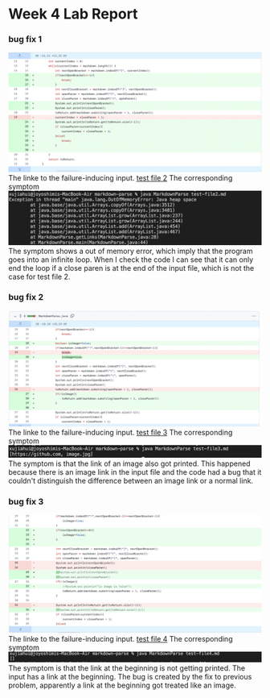# Week 4 Lab Report
### bug fix 1
![Fix 1](fix1.png)
The linke to the failure-inducing input.
[test file 2](https://github.com/HenryXII/markdown-parse/blob/main/test-file2.md)
The corresponding symptom
![Symp 1](symp1.png)
The symptom shows a out of memory error, which imply that the program goes into an infinite loop. When I check the code I can see that it can only end the loop if a close paren is at the end of the input file, which is not the case for test file 2.
### bug fix 2
![Fix 2](fix2.png)
The linke to the failure-inducing input.
[test file 3](https://github.com/HenryXII/markdown-parse/blob/main/test-file3.md)
The corresponding symptom
![Symp 2](symp2.png)
The symptom is that the link of an image also got printed. This happened because there is an image link in the input file and the code had a bug that it couldn't distinguish the difference between an image link or a normal link.
### bug fix 3
![Fix 3](fix3.png)
The linke to the failure-inducing input.
[test file 4](https://github.com/HenryXII/markdown-parse/blob/main/test-file4.md)
The corresponding symptom
![Symp 3](symp3.png)
The symptom is that the link at the beginning is not getting printed. The input has a link at the beginning. The bug is created by the fix to previous problem, apparently a link at the beginning got treated like an image.